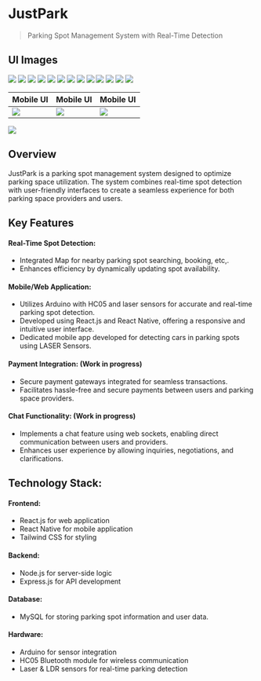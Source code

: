 # JustPark
> Parking Spot Management System with Real-Time Detection

## UI Images

<img src="https://github.com/Viral-Gajera/justpark/blob/main/images/1.png?raw=true" >

<img src="https://github.com/Viral-Gajera/justpark/blob/main/images/2.png?raw=true" >

<img src="https://github.com/Viral-Gajera/justpark/blob/main/images/3.png?raw=true" >

<img src="https://github.com/Viral-Gajera/justpark/blob/main/images/4.png?raw=true" >

<img src="https://github.com/Viral-Gajera/justpark/blob/main/images/5.png?raw=true" >

<img src="https://github.com/Viral-Gajera/justpark/blob/main/images/6.png?raw=true" >

<img src="https://github.com/Viral-Gajera/justpark/blob/main/images/7.png?raw=true" >

<img src="https://github.com/Viral-Gajera/justpark/blob/main/images/8.png?raw=true" >

<img src="https://github.com/Viral-Gajera/justpark/blob/main/images/9.png?raw=true" >

<img src="https://github.com/Viral-Gajera/justpark/blob/main/images/10.png?raw=true" >

<img src="https://github.com/Viral-Gajera/justpark/blob/main/images/11.png?raw=true" >

<img src="https://github.com/Viral-Gajera/justpark/blob/main/images/12.png?raw=true" >

<img src="https://github.com/Viral-Gajera/justpark/blob/main/images/13.png?raw=true" >

| Mobile UI | Mobile UI | Mobile UI |
| ------ | ------ | ------ |
| <img src="https://github.com/Viral-Gajera/justpark/blob/main/images/14.jpg?raw=true" > | <img src="https://github.com/Viral-Gajera/justpark/blob/main/images/15.jpg?raw=true" > | <img src="https://github.com/Viral-Gajera/justpark/blob/main/images/16.jpg?raw=true" > |

<img src="https://github.com/Viral-Gajera/justpark/blob/main/images/17.jpg?raw=true" >

## Overview 

JustPark is a parking spot management system designed to optimize parking space utilization. The system combines real-time spot detection with user-friendly interfaces to create a seamless experience for both parking space providers and users.

## Key Features

#### Real-Time Spot Detection:
- Integrated Map for nearby parking spot searching, booking, etc,.
- Enhances efficiency by dynamically updating spot availability.

#### Mobile/Web Application:

- Utilizes Arduino with HC05 and laser sensors for accurate and real-time parking spot detection.
- Developed using React.js and React Native, offering a responsive and intuitive user interface.
- Dedicated mobile app developed for detecting cars in parking spots using LASER Sensors.

#### Payment Integration: (Work in progress)

- Secure payment gateways integrated for seamless transactions.
- Facilitates hassle-free and secure payments between users and parking space providers.

#### Chat Functionality: (Work in progress)

- Implements a chat feature using web sockets, enabling direct communication between users and providers.
- Enhances user experience by allowing inquiries, negotiations, and clarifications.


## Technology Stack:

#### Frontend:
- React.js for web application
- React Native for mobile application
- Tailwind CSS for styling

#### Backend:
- Node.js for server-side logic
- Express.js for API development

#### Database:
- MySQL for storing parking spot information and user data.

#### Hardware:
- Arduino for sensor integration
- HC05 Bluetooth module for wireless communication
- Laser & LDR sensors for real-time parking detection
